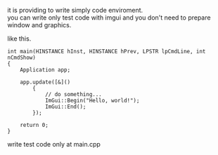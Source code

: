 it is providing to write simply code enviroment.  
you can write only test code with imgui and you don't need to prepare window and graphics.  



like this.  


    int main(HINSTANCE hInst, HINSTANCE hPrev, LPSTR lpCmdLine, int nCmdShow)
    {
    	Application app;   

    	app.update([&]()
    		{
    			// do something...
    			ImGui::Begin("Hello, world!");
    			ImGui::End();
    		});

    	return 0;
    }


write test code only at main.cpp

